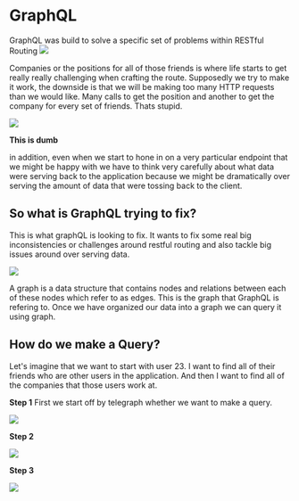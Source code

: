 # GraphQL

GraphQL was build to solve a specific set of problems within RESTful Routing
![](./imageNotes/shortcomings1.png) 

Companies or the positions for all of those friends is where life starts to get really really challenging when crafting the route.
Supposedly we try to make it work, the downside is that we will be making too many HTTP requests than we would like. Many calls to get the position and another to get the company for every set of friends. Thats stupid.

![](./imageNotes/shortcomings2.png)

**This is dumb**

in addition, even when we start to hone in on a very particular endpoint that we might be happy with we have to think very carefully about what data were serving back to the application because we might be dramatically over serving the amount of data that were tossing back to the client.

## So what is GraphQL trying to fix?

This is what graphQL is looking to fix. It wants to fix some real big inconsistencies or challenges around restful routing and also tackle big issues around over serving data.

![](./imageNotes/graph1.png)

A graph is a data structure that contains nodes and relations between each of these nodes which refer to as edges. This is the graph that GraphQL is refering to. Once we have organized our data into a graph we can query it using graph.


## How do we make a Query?

Let's imagine that we want to start with user 23. I want to find all of their friends who are other users in the application.
And then I want to find all of the companies that those users work at.

**Step 1**
First we start off by telegraph whether we want to make a query.

![](./imageNotes/graphquery1.png)

**Step 2**

![](./imageNotes/graphquery2.png)

**Step 3**

![](./imageNotes/graphquery3.png)
